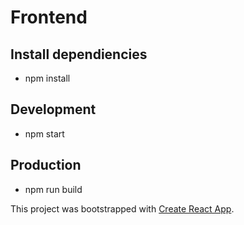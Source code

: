 # Frontend 

## Install dependiencies
- npm install

## Development
- npm start

## Production
- npm run build

This project was bootstrapped with [Create React App](https://github.com/facebookincubator/create-react-app).


